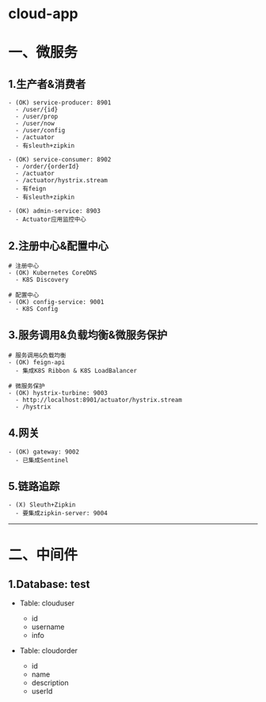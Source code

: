 # cloud-app

# 一、微服务
## 1.生产者&消费者
```
- (OK) service-producer: 8901
  - /user/{id}
  - /user/prop
  - /user/now
  - /user/config
  - /actuator
  - 有sleuth+zipkin

- (OK) service-consumer: 8902
  - /order/{orderId}
  - /actuator
  - /actuator/hystrix.stream
  - 有feign
  - 有sleuth+zipkin

- (OK) admin-service: 8903
  - Actuator应用监控中心
```

## 2.注册中心&配置中心
```
# 注册中心
- (OK) Kubernetes CoreDNS
  - K8S Discovery

# 配置中心
- (OK) config-service: 9001
  - K8S Config
```

## 3.服务调用&负载均衡&微服务保护
```
# 服务调用&负载均衡
- (OK) feign-api
  - 集成K8S Ribbon & K8S LoadBalancer

# 微服务保护
- (OK) hystrix-turbine: 9003
  - http://localhost:8901/actuator/hystrix.stream
  - /hystrix
```

## 4.网关
```
- (OK) gateway: 9002
  - 已集成Sentinel
```

## 5.链路追踪
```
- (X) Sleuth+Zipkin
  - 要集成zipkin-server: 9004
```

---

# 二、中间件
## 1.Database: test
- Table: clouduser
  - id
  - username
  - info

- Table: cloudorder
  - id
  - name
  - description
  - userId
